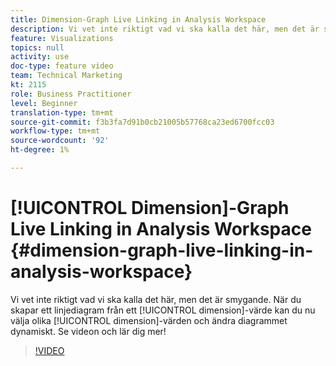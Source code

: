 ```yaml
---
title: Dimension-Graph Live Linking in Analysis Workspace
description: Vi vet inte riktigt vad vi ska kalla det här, men det är smygande. När du skapar ett linjediagram från ett dimensionsvärde kan du nu välja olika dimensionsvärden och ändra diagrammet dynamiskt. Se videon och lär dig mer!
feature: Visualizations
topics: null
activity: use
doc-type: feature video
team: Technical Marketing
kt: 2115
role: Business Practitioner
level: Beginner
translation-type: tm+mt
source-git-commit: f3b3fa7d91b0cb21005b57768ca23ed6700fcc03
workflow-type: tm+mt
source-wordcount: '92'
ht-degree: 1%

---
```



# [!UICONTROL Dimension]-Graph Live Linking in Analysis Workspace  {#dimension-graph-live-linking-in-analysis-workspace}

Vi vet inte riktigt vad vi ska kalla det här, men det är smygande. När du skapar ett linjediagram från ett [!UICONTROL dimension]-värde kan du nu välja olika [!UICONTROL dimension]-värden och ändra diagrammet dynamiskt. Se videon och lär dig mer!

>[!VIDEO](https://video.tv.adobe.com/v/23991/?quality=12)
